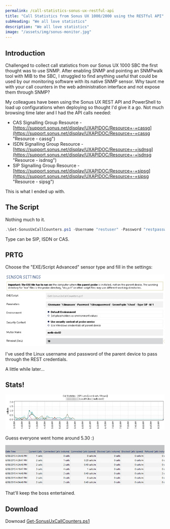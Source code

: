 ```yaml
---
permalink: /call-statistics-sonus-ux-restful-api
title: "Call Statistics from Sonus UX 1000/2000 using the RESTful API"
subHeading: "We all love statistics"
description: "We all love statistics"
image: "/assets/img/sonus-monitor.jpg"
---
```


## Introduction

Challenged to collect call statistics from our Sonus UX 1000 SBC the first thought was to use SNMP. After enabling SNMP and pointing an SNMPwalk tool with MIB to the SBC, I struggled to find anything useful that could be used by our monitoring software with its native SNMP sensor. Why taunt me with your call counters in the web administration interface and not expose them through SNMP?

My colleagues have been using the Sonus UX REST API and PowerShell to load up configurations when deploying so thought I'd give it a go. Not much browsing time later and I had the API calls needed:

*   CAS Signalling Group Resource - [https://support.sonus.net/display/UXAPIDOC/Resource+-+cassg](https://support.sonus.net/display/UXAPIDOC/Resource+-+cassg "Resource - cassg")
*   ISDN Signalling Group Resource - [https://support.sonus.net/display/UXAPIDOC/Resource+-+isdnsg](https://support.sonus.net/display/UXAPIDOC/Resource+-+isdnsg "Resource - isdnsg")
*   SIP Signalling Group Resource - [https://support.sonus.net/display/UXAPIDOC/Resource+-+sipsg](https://support.sonus.net/display/UXAPIDOC/Resource+-+sipsg "Resource - sipsg")

This is what I ended up with.

## The Script

Nothing much to it.

```powershell
.\Get-SonusUxCallCounters.ps1 -Username "restuser" -Password "restpassword" -ServerFqdn "sbc.contoso.com" -Type SIP -Id 1
```

Type can be SIP, ISDN or CAS.

## PRTG

Choose the "EXE/Script Advanced" sensor type and fill in the settings:

![PRTG](/assets/img/prtg.png)

I've used the Linux username and password of the parent device to pass through the REST credentials.

A little while later...

## Stats!

![Stats!](/assets/img/graph.png)

Guess everyone went home around 5.30 :)

![Happy Boss](/assets/img/table.png)

That'll keep the boss entertained.

## Download

Downoad [Get-SonusUxCallCounters.ps1](/assets/misc/get-sonusuxcallcounters.zip "Get-SonusUxCallCounters.ps1")